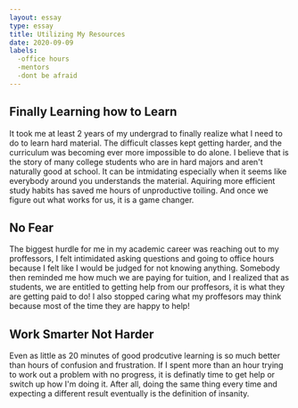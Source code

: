 ```yaml
---
layout: essay
type: essay
title: Utilizing My Resources
date: 2020-09-09
labels:
  -office hours
  -mentors
  -dont be afraid
---
```

## Finally Learning how to Learn

It took me at least 2 years of my undergrad to finally realize what I need to do to learn hard material. The difficult classes kept getting harder, and the curriculum was becoming ever more impossible to do alone. I believe that is the story of many college students who are in hard majors and aren't naturally good at school. It can be intmidating especially when it seems like everybody around you understands the material. Aquiring more efficient study habits has saved me hours of unproductive toiling. And once we figure out what works for us, it is a game changer.

## No Fear
  
  The biggest hurdle for me in my academic career was reaching out to my proffessors, I felt intimidated asking questions and going to office hours because I felt like I would be judged for not knowing anything. Somebody then reminded me how much we are paying for tuition, and I realized that as students, we are entitled to getting help from our proffesors, it is what they are getting paid to do! I also stopped caring what my proffesors may think because most of the time they are happy to help!
  
## Work Smarter Not Harder
  
  Even as little as 20 minutes of good prodcutive learning is so much better than hours of confusion and frustration. If I spent more than an hour trying to work out a problem with no progress, it is definatly time to get help or switch up how I'm doing it. After all, doing the same thing every time and expecting a different result eventually is the definition of insanity.
